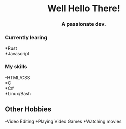 <h1 align="center"> Well Hello There!</h1>
<h3 align="center">A passionate dev.</h3>

<p>
<h3>Currently learing</h3>
*Rust<br>
*Javascript
<h3>My skills</h3>
-HTML/CSS<br>
*C<br>
*C#<br>
*Linux/Bash
<h2>Other Hobbies</h2>
  -Video Editing
  +Playing Video Games
  *Watching movies
</p>

<!--
**Masuwuked/masuwuked** is a ✨ _special_ ✨ repository because its `README.md` (this file) appears on your GitHub profile.

Here are some ideas to get you started:

- 🔭 I’m currently working on ...
- 🌱 I’m currently learning ...
- 👯 I’m looking to collaborate on ...
- 🤔 I’m looking for help with ...
- 💬 Ask me about ...
- 📫 How to reach me: ...
- 😄 Pronouns: ...
- ⚡ Fun fact: ...
-->
